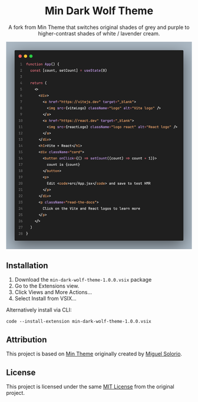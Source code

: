 <div align="center">

# Min Dark Wolf Theme

A fork from Min Theme that switches original shades of grey and purple to higher-contrast shades of white / lavender cream.

![preview-dark](https://raw.githubusercontent.com/p1padev/min-dark-wolf-theme/master/screenshot.png)

</div>

## Installation

1. Download the `min-dark-wolf-theme-1.0.0.vsix` package
2. Go to the Extensions view.
3. Click Views and More Actions...
4. Select Install from VSIX...

Alternatively install via CLI:

```
code --install-extension min-dark-wolf-theme-1.0.0.vsix
```

## Attribution

This project is based on [Min Theme](https://github.com/miguelsolorio/min-theme) originally created by [Miguel Solorio](https://github.com/miguelsolorio).

## License

This project is licensed under the same [MIT License](LICENSE) from the original project.
